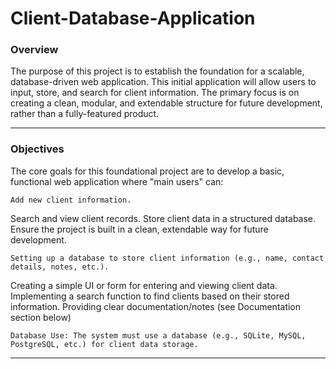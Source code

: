 # Client-Database-Application


### Overview
The purpose of this project is to establish the foundation for a scalable, database-driven web application. This initial application will allow users to input, store, and search for client information. The primary focus is on creating a clean, modular, and extendable structure for future development, rather than a fully-featured product.

------

### Objectives

The core goals for this foundational project are to develop a basic, functional web application where "main users" can:

    Add new client information.

Search and view client records.
Store client data in a structured database.
Ensure the project is built in a clean, extendable way for future development.

    Setting up a database to store client information (e.g., name, contact details, notes, etc.).

Creating a simple UI or form for entering and viewing client data.
Implementing a search function to find clients based on their stored information.
Providing clear documentation/notes  (see Documentation section below)

    Database Use: The system must use a database (e.g., SQLite, MySQL, PostgreSQL, etc.) for client data storage.

-------
